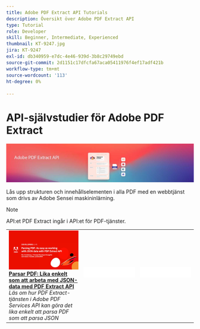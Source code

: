 ```yaml
---
title: Adobe PDF Extract API Tutorials
description: Översikt över Adobe PDF Extract API
type: Tutorial
role: Developer
skill: Beginner, Intermediate, Experienced
thumbnail: KT-9247.jpg
jira: KT-9247
exl-id: db340959-e7dc-4e46-939d-3b8c29749ebd
source-git-commit: 2d1151c17dfcfa67aca05411976f4ef17adf421b
workflow-type: tm+mt
source-wordcount: '113'
ht-degree: 0%

---
```


# API-självstudier för Adobe PDF Extract

![PDF Embed API-banderoll](../assets/pdfextracthero.jpg)

Lås upp strukturen och innehållselementen i alla PDF med en webbtjänst som drivs av Adobe Sensei maskininlärning.

>[!NOTE]
>
>API:et PDF Extract ingår i API:et för PDF-tjänster.

<table style="table-layout:fixed">
<tr>
 <td>
   <a href="https://experienceleague.adobe.com/docs/adobe-developers-live-events/events/2021/oct2021/parsing-pdf.html">
      <img alt="Parsar PDF: Lika enkelt som att arbeta med JSON-data med PDF Extract API" src="assets/ParsingPDF_1280.png" />
   </a>
    <div>
   <a href="https://experienceleague.adobe.com/docs/adobe-developers-live-events/events/2021/oct2021/parsing-pdf.html"><strong>Parsar PDF: Lika enkelt som att arbeta med JSON-data med PDF Extract API</strong></a>
    </div>
    <em>Läs om hur PDF Extract-tjänsten i Adobe PDF Services API kan göra det lika enkelt att parsa PDF som att parsa JSON</em>
    <br>
  </td>
  <td>
    <img alt="Mellanrum" src="../assets/WhiteBanner_Placeholder.png" />
    <div>
    <br>
  </td>
  <td>
    <img alt="Mellanrum" src="../assets/WhiteBanner_Placeholder.png" />
    <div>
    <br>
  </td>
</tr>
</table>
